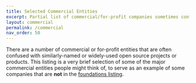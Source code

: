 ```yaml
---
title: Selected Commercial Entities
excerpt: Partial list of commercial/for-profit companies sometimes confused with open source projects.
layout: commercial
permalink: /commercial
nav_order: 50
---
```


There are a number of commercial or for-profit entities that are often confused with similarly-named or widely-used open source projects or products.  This listing is a very brief selection of some of the major commercial entities people might think of, to serve as an example of some companies that are **not** in the [foundations listing](listing).
